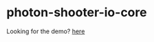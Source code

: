 # photon-shooter-io-core

Looking for the demo? [here](https://github.com/insthync/shooter-io-demo.git)
